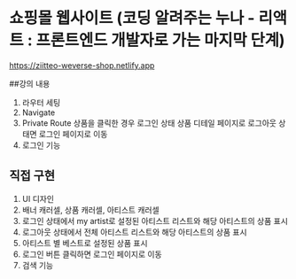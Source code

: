 # 쇼핑몰 웹사이트 (코딩 알려주는 누나 - 리액트 : 프론트엔드 개발자로 가는 마지막 단계)

https://ziitteo-weverse-shop.netlify.app

##강의 내용
1. 라우터 세팅
2. Navigate
3. Private Route 상품을 클릭한 경우 로그인 상태 상품 디테일 페이지로 로그아웃 상태면 로그인 페이지로 이동
4. 로그인 기능

## 직접 구현
1. UI 디자인
2. 배너 캐러셀, 상품 캐러셀, 아티스트 캐러셀
3. 로그인 상태에서 my artist로 설정된 아티스트 리스트와 해당 아티스트의 상품 표시
4. 로그아웃 상태에서 전체 아티스트 리스트와 해당 아티스트의 상품 표시
5. 아티스트 별 베스트로 설정된 상품 표시 
6. 로그인 버튼 클릭하면 로그인 페이지로 이동
7. 검색 기능

